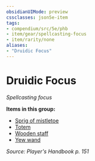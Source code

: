 ```yaml
---
obsidianUIMode: preview
cssclasses: json5e-item
tags:
- compendium/src/5e/phb
- item/gear/spellcasting-focus
- item/rarity/none
aliases: 
- "Druidic Focus"
---
```

# Druidic Focus
*Spellcasting focus*  


**Items in this group:**

- [Sprig of mistletoe](Mechanics/items/sprig-of-mistletoe.md)
- [Totem](Mechanics/items/totem.md)
- [Wooden staff](Mechanics/items/wooden-staff.md)
- [Yew wand](Mechanics/items/yew-wand.md)

*Source: Player's Handbook p. 151*